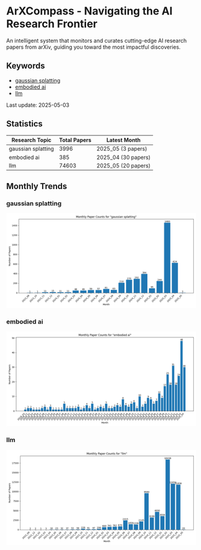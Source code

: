 # ArXCompass - Navigating the AI Research Frontier
An intelligent system that monitors and curates cutting-edge AI research papers from arXiv, guiding you toward the most impactful discoveries.

## Keywords

- [gaussian splatting](gaussian_splatting/)
- [embodied ai](embodied_ai/)
- [llm](llm/)

Last update: 2025-05-03

## Statistics

| Research Topic | Total Papers | Latest Month |
| --- | --- | --- |
| gaussian splatting | 3996 | 2025_05 (3 papers) |
| embodied ai | 385 | 2025_04 (30 papers) |
| llm | 74603 | 2025_05 (20 papers) |

## Monthly Trends

### gaussian splatting

![Monthly Paper Counts for gaussian splatting](gaussian_splatting/monthly_stats.png)

### embodied ai

![Monthly Paper Counts for embodied ai](embodied_ai/monthly_stats.png)

### llm

![Monthly Paper Counts for llm](llm/monthly_stats.png)


